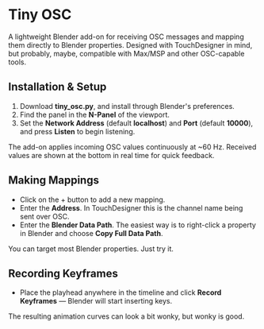 # Tiny OSC

A lightweight Blender add-on for receiving OSC messages and mapping them directly to Blender properties. Designed with TouchDesigner in mind, but probably, maybe, compatible with Max/MSP and other OSC-capable tools.

## Installation & Setup
1. Download **tiny_osc.py**, and install through Blender's preferences.
2. Find the panel in the **N-Panel** of the viewport.
3. Set the **Network Address** (default **localhost**) and **Port** (default **10000**), and press **Listen** to begin listening.

The add-on applies incoming OSC values continuously at ~60 Hz. Received values are shown at the bottom in real time for quick feedback.

## Making Mappings
- Click on the + button to add a new mapping.
- Enter the **Address**. In TouchDesigner this is the channel name being sent over OSC.
- Enter the **Blender Data Path**. The easiest way is to right-click a property in Blender and choose **Copy Full Data Path**.

You can target most Blender properties. Just try it.

## Recording Keyframes
- Place the playhead anywhere in the timeline and click **Record Keyframes** — Blender will start inserting keys.

The resulting animation curves can look a bit wonky, but wonky is good.
